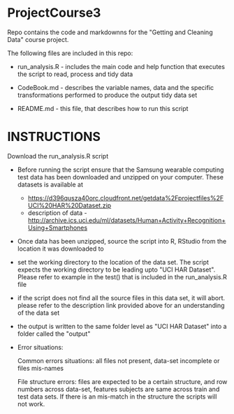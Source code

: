 ProjectCourse3
==============

Repo contains the code and markdownns for the "Getting and Cleaning Data" course project.

The following files are included in this repo:

* run_analysis.R - includes the main code and help function that executes the script to read, process and tidy data

* CodeBook.md - describes the variable names, data and the specific transformations performed to produce the output tidy data set

* README.md - this file, that describes how to run this script


INSTRUCTIONS
============

Download the run_analysis.R script 

* Before running the script ensure that the Samsung wearable computing test data has been downloaded and unzipped on your computer. These datasets is available at
    * https://d396qusza40orc.cloudfront.net/getdata%2Fprojectfiles%2FUCI%20HAR%20Dataset.zip 
    * description of data - http://archive.ics.uci.edu/ml/datasets/Human+Activity+Recognition+Using+Smartphones 

* Once data has been unzipped, source the script into R, RStudio from the location it was downloaded to

* set the working directory to the location of the data set. The script expects the working directory to be leading upto "UCI HAR Dataset". Please refer to example in the test() that is included in the run_analysis.R file

* if the script does not find all the source files in this data set, it will abort. please refer to the description link provided above for an understanding of the data set

* the output is written to the same folder level as "UCI HAR Dataset" into a folder called the "output"

* Error situations:
    
    Common errors situations: all files not present, data-set incomplete or files mis-names
    
    File structure errors: files are expected to be a certain structure, and row numbers across data-set, features subjects are same across train and test data sets. If there is an mis-match in the structure the scripts will not work. 
    